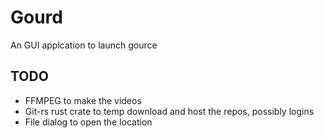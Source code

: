# Gourd
An GUI applcation to launch gource

## TODO
- FFMPEG to make the videos 
- Git-rs rust crate to temp download and host the repos, possibly logins
- File dialog to open the location
